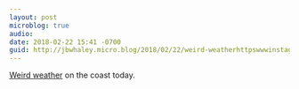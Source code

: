 ```yaml
---
layout: post
microblog: true
audio: 
date: 2018-02-22 15:41 -0700
guid: http://jbwhaley.micro.blog/2018/02/22/weird-weatherhttpswwwinstagramcompbfhbwaqllnc-on.html
---
```

[Weird weather](https://www.instagram.com/p/BfhBWAQllnc/) on the coast today.
